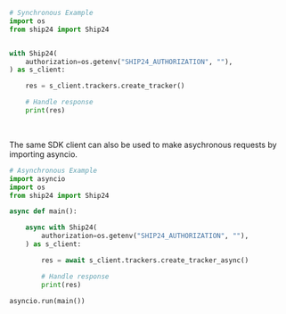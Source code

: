<!-- Start SDK Example Usage [usage] -->
```python
# Synchronous Example
import os
from ship24 import Ship24


with Ship24(
    authorization=os.getenv("SHIP24_AUTHORIZATION", ""),
) as s_client:

    res = s_client.trackers.create_tracker()

    # Handle response
    print(res)
```

</br>

The same SDK client can also be used to make asychronous requests by importing asyncio.
```python
# Asynchronous Example
import asyncio
import os
from ship24 import Ship24

async def main():

    async with Ship24(
        authorization=os.getenv("SHIP24_AUTHORIZATION", ""),
    ) as s_client:

        res = await s_client.trackers.create_tracker_async()

        # Handle response
        print(res)

asyncio.run(main())
```
<!-- End SDK Example Usage [usage] -->